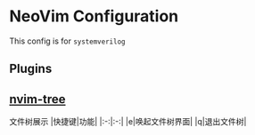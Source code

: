 # NeoVim Configuration
This config is for `systemverilog`

## Plugins
## [nvim-tree](https://github.com/nvim-tree/nvim-tree.lua)
文件树展示
|快捷键|功能|
|:-:|:-:|
|<leader>e|唤起文件树界面|
|q|退出文件树|
